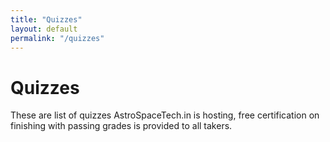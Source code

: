 ```yaml
---
title: "Quizzes"
layout: default
permalink: "/quizzes"
---
```


# Quizzes

These are list of quizzes AstroSpaceTech.in is hosting, free certification on finishing with passing grades is provided to all takers.
